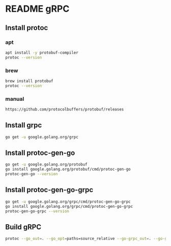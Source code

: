 # README gRPC

## Install protoc

### apt

```sh
apt install -y protobuf-compiler
protoc --version
```

### brew

```sh
brew install protobuf
protoc --version
```

### manual

```sh
https://github.com/protocolbuffers/protobuf/releases
```

## Install grpc

```sh
go get -u google.golang.org/grpc
```

## Install protoc-gen-go

```sh
go get -u google.golang.org/protobuf
go install google.golang.org/protobuf/cmd/protoc-gen-go
protoc-gen-go --version
```

## Install protoc-gen-go-grpc

```sh
go get -u google.golang.org/grpc/cmd/protoc-gen-go-grpc
go install google.golang.org/grpc/cmd/protoc-gen-go-grpc
protoc-gen-go-grpc --version
```

## Build gRPC

```sh
protoc --go_out=. --go_opt=paths=source_relative --go-grpc_out=. --go-grpc_opt=paths=source_relative *.proto
```

